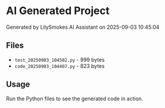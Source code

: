 # AI Generated Project

Generated by LilySmokes AI Assistant on 2025-09-03 10:45:04

## Files
- `test_20250903_104502.py` - 999 bytes
- `code_20250903_104407.py` - 823 bytes

## Usage
Run the Python files to see the generated code in action.